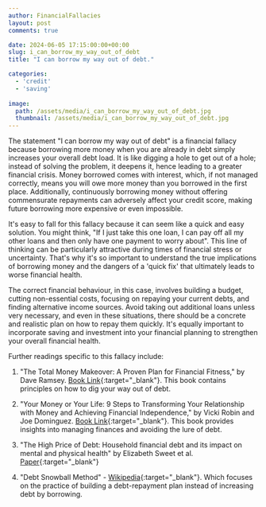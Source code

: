 ```yaml
---
author: FinancialFallacies
layout: post
comments: true

date: 2024-06-05 17:15:00:00+00:00  
slug: i_can_borrow_my_way_out_of_debt
title: "I can borrow my way out of debt."

categories:
  - 'credit'
  - 'saving'
  
image:
  path: /assets/media/i_can_borrow_my_way_out_of_debt.jpg
  thumbnail: /assets/media/i_can_borrow_my_way_out_of_debt.jpg
---
```


The statement "I can borrow my way out of debt" is a financial fallacy because borrowing more money when you are already in debt simply increases your overall debt load. It is like digging a hole to get out of a hole; instead of solving the problem, it deepens it, hence leading to a greater financial crisis. Money borrowed comes with interest, which, if not managed correctly, means you will owe more money than you borrowed in the first place. Additionally, continuously borrowing money without offering commensurate repayments can adversely affect your credit score, making future borrowing more expensive or even impossible.

It's easy to fall for this fallacy because it can seem like a quick and easy solution. You might think, "If I just take this one loan, I can pay off all my other loans and then only have one payment to worry about". This line of thinking can be particularly attractive during times of financial stress or uncertainty. That's why it's so important to understand the true implications of borrowing money and the dangers of a 'quick fix' that ultimately leads to worse financial health.

The correct financial behaviour, in this case, involves building a budget, cutting non-essential costs, focusing on repaying your current debts, and finding alternative income sources. Avoid taking out additional loans unless very necessary, and even in these situations, there should be a concrete and realistic plan on how to repay them quickly. It's equally important to incorporate saving and investment into your financial planning to strengthen your overall financial health.

Further readings specific to this fallacy include:

1. "The Total Money Makeover: A Proven Plan for Financial Fitness," by Dave Ramsey. [Book Link](https://www.amazon.com/Total-Money-Makeover-Classic-Financial/dp/1595555277/ref=nosim?tag=financialfall-20){:target="_blank"}. This book contains principles on how to dig your way out of debt.

2. "Your Money or Your Life: 9 Steps to Transforming Your Relationship with Money and Achieving Financial Independence," by Vicki Robin and Joe Dominguez. [Book Link](https://www.amazon.com/Your-Money-Life-Transforming-Relationship/dp/0143115766/ref=nosim?tag=financialfall-20){:target="_blank"}. This book provides insights into managing finances and avoiding the lure of debt.

3. "The High Price of Debt: Household financial debt and its impact on mental and physical health" by Elizabeth Sweet et al. [Paper](https://www.ncbi.nlm.nih.gov/pmc/articles/PMC3718010/){:target="_blank"}

4. "Debt Snowball Method" - [Wikipedia](https://en.wikipedia.org/wiki/Debt_snowball_method){:target="_blank"}. Which focuses on the practice of building a debt-repayment plan instead of increasing debt by borrowing.
